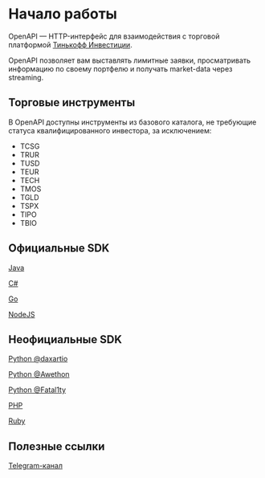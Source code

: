 # Начало работы

OpenAPI — HTTP-интерфейс для взаимодействия с торговой платформой [Тинькофф Инвестиции](https://www.tinkoff.ru/invest/).

OpenAPI позволяет вам выставлять лимитные заявки, просматривать информацию по своему портфелю и получать market-data через streaming.

## Торговые инструменты

В OpenAPI доступны инструменты из базового каталога, не требующие статуса квалифицированного инвестора, за исключением:

* TCSG
* TRUR
* TUSD
* TEUR
* TECH
* TMOS
* TGLD
* TSPX 
* TIPO
* TBIO

## Официальные SDK

[Java](https://github.com/TinkoffCreditSystems/invest-openapi-java-sdk)

[C#](https://github.com/TinkoffCreditSystems/invest-openapi-csharp-sdk)

[Go](https://github.com/TinkoffCreditSystems/invest-openapi-go-sdk)

[NodeJS](https://github.com/TinkoffCreditSystems/invest-openapi-js-sdk)

## Неофициальные SDK

[Python @daxartio](https://github.com/daxartio/tinvest)

[Python @Awethon](https://github.com/Awethon/open-api-python-client)

[Python @Fatal1ty](https://github.com/Fatal1ty/tinkoff-api)

[PHP](https://github.com/jamesRUS52/tinkoff-invest)

[Ruby](https://github.com/foxweb/tinkyclient)

## Полезные ссылки

[Telegram-канал](https://t.me/tinkoffinvestopenapi)
